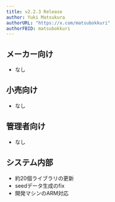 ```yaml
---
title: v2.2.3 Release
author: Yuki Matsukura
authorURL: "https://x.com/matsubokkuri"
authorFBID: matsubokkuri
---
```


## メーカー向け

- なし

## 小売向け

- なし

## 管理者向け

- なし


## システム内部

- 約20個ライブラリの更新
- seedデータ生成のfix
- 開発マシンのARM対応


